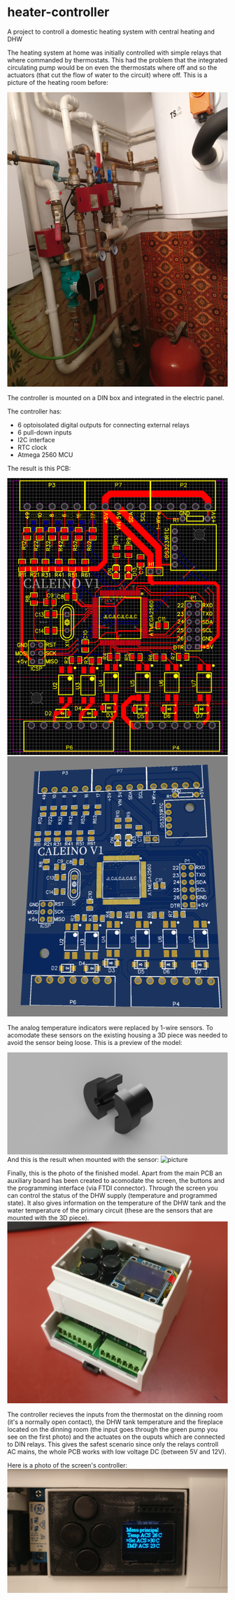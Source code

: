 # heater-controller
A project to controll a domestic heating system with central heating and DHW


The heating system at home was initially controlled with simple relays that where commanded by thermostats. This had the problem that the integrated circulating pump would be on even the thermostats where off and so the actuators (that cut the flow of water to the circuit) where off. This is a picture of the heating room before:

![picture|20%](/images/image1.jpg)


The controller is mounted on a DIN box and integrated in the electric panel.

The controller has:
* 6 optoisolated  digital outputs for connecting external relays
* 6 pull-down inputs
* I2C interface
* RTC clock
* Atmega 2560 MCU

The result is this PCB:

![picture](/images/image2.png)
![picture](/images/image3.png)

The analog temperature indicators were replaced by 1-wire sensors. To acomodate these sensors on the existing housing a 3D piece was needed to avoid the sensor being loose. This is a preview of the model:

![picture](/images/image4.png)
And this is the result when mounted with the sensor:
![picture](/images/image5.jpg)

Finally, this is the photo of the finished model. Apart from the main PCB an auxiliary board has been created to acomodate the screen, the buttons and the programming interface (via FTDI connector). Through the screen you can control the status of the DHW supply (temperature and programmed state). It also gives information on the temperature of the DHW tank and the water temperature of the primary circuit (these are the sensors that are mounted with the 3D piece).
![picture](/images/image6.jpg)


The controller recieves the inputs from the thermostat on the dinning room (it's a normally open contact), the DHW tank temperature and the fireplace located on the dinning room (the input goes through the green pump you see on the first photo) and the actuates on the ouputs which are connected to DIN relays. This gives the safest scenario since only the relays controll AC mains, the whole PCB works with low voltage DC (between 5V and 12V).

Here is a photo of the screen's controller:
![picture](/images/image7.jpg)





